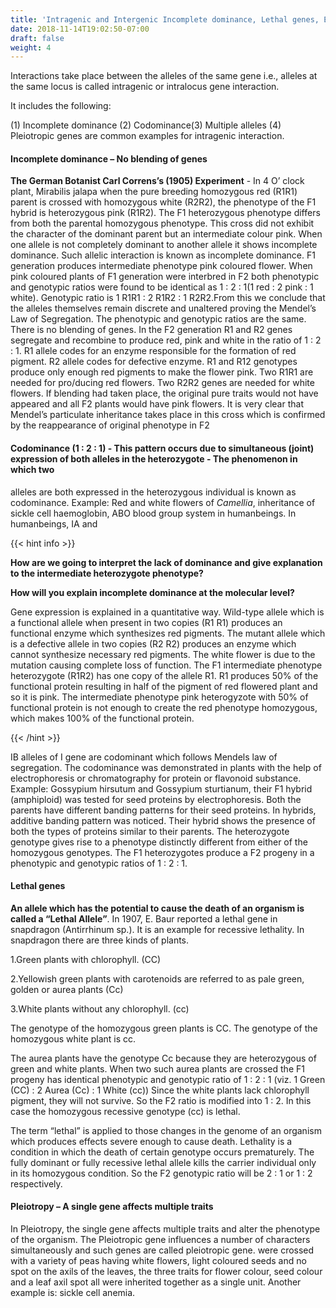 ```yaml
---
title: 'Intragenic and Intergenic Incomplete dominance, Lethal genes, Epistasis'
date: 2018-11-14T19:02:50-07:00
draft: false
weight: 4
---
```

Interactions take place between the alleles of the same gene i.e., alleles at the same locus is called intragenic or intralocus gene interaction.

It includes the following:

(1) Incomplete dominance (2) Codominance(3) Multiple alleles (4) Pleiotropic genes are common examples for intragenic interaction.

#### Incomplete dominance – No blending of genes

**The German Botanist Carl Correns’s (1905) Experiment** - In 4 O’ clock plant, Mirabilis jalapa when the pure breeding homozygous red (R1R1) parent is crossed with homozygous white (R2R2), the phenotype of the F1 hybrid is heterozygous pink (R1R2). The F1 heterozygous phenotype differs from both the parental homozygous phenotype. This cross did not exhibit the character of the dominant parent but an intermediate colour pink. When one allele is not completely dominant to another allele it shows incomplete dominance. Such allelic interaction is known as incomplete dominance. F1 generation produces intermediate phenotype pink coloured flower. When pink coloured plants of F1 generation were interbred in F2 both phenotypic and genotypic ratios were found to be identical as 1 : 2 : 1(1 red : 2 pink : 1 white). Genotypic ratio is 1 R1R1 : 2 R1R2 : 1 R2R2.From this we conclude that the alleles themselves remain discrete and unaltered proving the Mendel’s Law of Segregation. The phenotypic and genotypic ratios are the same. There is no blending of genes. In the F2 generation R1 and R2 genes segregate and recombine to produce red, pink and white in the ratio of 1 : 2 : 1. R1 allele codes for an enzyme responsible for the formation of red pigment. R2 allele codes for defective enzyme. R1 and R12 genotypes produce only enough red pigments to make the flower pink. Two R1R1 are needed for pro/ducing red flowers. Two R2R2 genes are needed for white flowers. If blending had taken place, the original pure traits would not have appeared and all F2 plants would have pink flowers. It is very clear that Mendel’s particulate inheritance takes place in this cross which is confirmed by the reappearance of original phenotype in F2

#### Codominance (1 : 2 : 1) - This pattern occurs due to simultaneous (joint) expression of both alleles in the heterozygote - The phenomenon in which two

alleles are both expressed in the heterozygous individual is known as codominance. Example: Red and white flowers of _Camellia_, inheritance of sickle cell haemoglobin, ABO blood group system in humanbeings. In humanbeings, IA and

{{< hint info >}}

**How are we going to interpret the lack of dominance and give explanation to the intermediate heterozygote phenotype?**

**How will you explain incomplete dominance at the molecular level?**

Gene expression is explained in a quantitative way. Wild-type allele which is a functional allele when present in two copies (R1 R1) produces an functional enzyme which synthesizes red pigments. The mutant allele which is a defective allele in two copies (R2 R2) produces an enzyme which cannot synthesize necessary red pigments. The white flower is due to the mutation causing complete loss of function. The F1 intermediate phenotype heterozygote (R1R2) has one copy of the allele R1. R1 produces 50% of the functional protein resulting in half of the pigment of red flowered plant and so it is pink. The intermediate phenotype pink heterogyzote with 50% of functional protein is not enough to create the red phenotype homozygous, which makes 100% of the functional protein.

{{< /hint >}}

IB alleles of I gene are codominant which follows Mendels law of segregation. The codominance was demonstrated in plants with the help of electrophoresis or chromatography for protein or flavonoid substance. Example: Gossypium hirsutum and Gossypium sturtianum, their F1 hybrid (amphiploid) was tested for seed proteins by electrophoresis. Both the parents have different banding patterns for their seed proteins. In hybrids, additive banding pattern was noticed. Their hybrid shows the presence of both the types of proteins similar to their parents. The heterozygote genotype gives rise to a phenotype distinctly different from either of the homozygous genotypes. The F1 heterozygotes produce a F2 progeny in a phenotypic and genotypic ratios of 1 : 2 : 1.

#### Lethal genes

**An allele which has the potential to cause the death of an organism is called a “Lethal Allele”**. In 1907, E. Baur reported a lethal gene in snapdragon (Antirrhinum sp.). It is an example for recessive lethality. In snapdragon there are three kinds of plants.

1.Green plants with chlorophyll. (CC)

2.Yellowish green plants with carotenoids are referred to as pale green, golden or aurea plants (Cc)

3.White plants without any chlorophyll. (cc)

The genotype of the homozygous green plants is CC. The genotype of the homozygous white plant is cc.

The aurea plants have the genotype Cc because they are heterozygous of green and white plants. When two such aurea plants are crossed the F1 progeny has identical phenotypic and genotypic ratio of 1 : 2 : 1 (viz. 1 Green (CC) : 2 Aurea (Cc) : 1 White (cc)) Since the white plants lack chlorophyll pigment, they will not survive. So the F2 ratio is modified into 1 : 2. In this case the homozygous recessive genotype (cc) is lethal.

The term “lethal” is applied to those changes in the genome of an organism which produces effects severe enough to cause death. Lethality is a condition in which the death of certain genotype occurs prematurely. The fully dominant or fully recessive lethal allele kills the carrier individual only in its homozygous condition. So the F2 genotypic ratio will be 2 : 1 or 1 : 2 respectively.

#### Pleiotropy – A single gene affects multiple traits

In Pleiotropy, the single gene affects multiple traits and alter the phenotype of the organism. The Pleiotropic gene influences a number of characters simultaneously and such genes are called pleiotropic gene. were crossed with a variety of peas having white flowers, light coloured seeds and no spot on the axils of the leaves, the three traits for flower colour, seed colour and a leaf axil spot all were inherited together as a single unit. Another example is: sickle cell anemia.